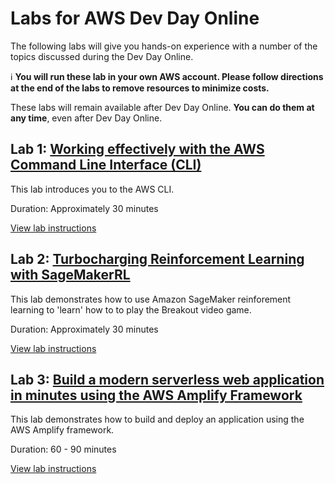 # Labs for AWS Dev Day Online

The following labs will give you hands-on experience with a number of the topics discussed during the Dev Day Online.

ℹ️ **You will run these lab in your own AWS account. Please follow directions at the end of the labs to remove resources to minimize costs.**

These labs will remain available after Dev Day Online. **You can do them at any time**, even after Dev Day Online.

## Lab 1: [Working effectively with the AWS Command Line Interface (CLI)](https://github.com/aws-john/aws-cli-devlab)

This lab introduces you to the AWS CLI.

Duration: Approximately 30 minutes

[View lab instructions](https://github.com/aws-john/aws-cli-devlab)

## Lab 2: [Turbocharging Reinforcement Learning with SageMakerRL](https://github.com/aws-john/SageMakerRL-SML-Summit-2019)

This lab demonstrates how to use Amazon SageMaker reinforement learning to 'learn' how to to play the Breakout video game.

Duration: Approximately 30 minutes

[View lab instructions](https://github.com/aws-john/SageMakerRL-SML-Summit-2019)

## Lab 3: [Build a modern serverless web application in minutes using the AWS Amplify Framework](https://github.com/aws-john/voterocket-lab)

This lab demonstrates how to build and deploy an application using the AWS Amplify framework.

Duration: 60 - 90 minutes

[View lab instructions](https://github.com/aws-john/voterocket-lab)
